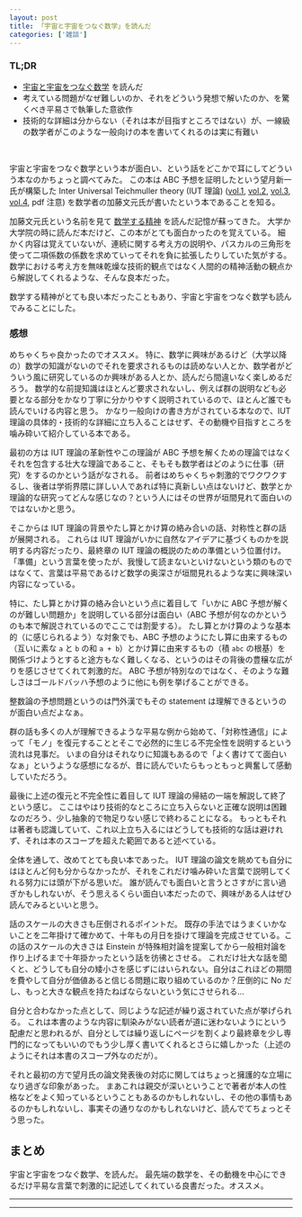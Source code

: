 ```yaml
---
layout: post
title: 「宇宙と宇宙をつなぐ数学」を読んだ
categories: ['雑談']
---
```



### TL;DR
- [宇宙と宇宙をつなぐ数学](https://www.kadokawa.co.jp/product/321802000140/) を読んだ
- 考えている問題がなぜ難しいのか、それをどういう発想で解いたのか、を驚くべき平易さで執筆した意欲作
- 技術的な詳細は分からない（それは本が目指すところではない）が、一線級の数学者がこのような一般向けの本を書いてくれるのは実に有難い
<br>

宇宙と宇宙をつなぐ数学という本が面白い、という話をどこかで耳にしてどういう本なのかちょっと調べてみた。
この本は ABC 予想を証明したという望月新一氏が構築した Inter Universal Teichmuller theory (IUT 理論) ([vol.1](http://www.kurims.kyoto-u.ac.jp/~motizuki/Inter-universal%20Teichmuller%20Theory%20I.pdf), [vol.2](http://www.kurims.kyoto-u.ac.jp/~motizuki/Inter-universal%20Teichmuller%20Theory%20II.pdf), [vol.3](http://www.kurims.kyoto-u.ac.jp/~motizuki/Inter-universal%20Teichmuller%20Theory%20III.pdf), [vol.4](http://www.kurims.kyoto-u.ac.jp/~motizuki/Inter-universal%20Teichmuller%20Theory%20IV.pdf), pdf 注意) を数学者の加藤文元氏が書いたという本であることを知る。

加藤文元氏という名前を見て [数学する精神](http://www.chuko.co.jp/shinsho/2007/09/101912.html) を読んだ記憶が蘇ってきた。
大学か大学院の時に読んだ本だけど、この本がとても面白かったのを覚えている。
細かく内容は覚えていないが、連続に関する考え方の説明や、パスカルの三角形を使って二項係数の係数を求めていってそれを負に拡張したりしていた気がする。
数学における考え方を無味乾燥な技術的観点ではなく人間的の精神活動の観点から解説してくれるような、そんな良本だった。

数学する精神がとても良い本だったこともあり、宇宙と宇宙をつなぐ数学も読んでみることにした。


### 感想
めちゃくちゃ良かったのでオススメ。
特に、数学に興味があるけど（大学以降の）数学の知識がないのでそれを要求されるものは読めない人とか、数学者がどういう風に研究しているのか興味がある人とか、読んだら間違いなく楽しめるだろう。
数学的な前提知識はほとんど要求されないし、例えば群の説明なども必要となる部分をかなり丁寧に分かりやすく説明されているので、ほとんど誰でも読んでいける内容と思う。
かなり一般向けの書き方がされている本なので、IUT 理論の具体的・技術的な詳細に立ち入ることはせず、その動機や目指すところを噛み砕いて紹介している本である。

最初の方は IUT 理論の革新性やこの理論が ABC 予想を解くための理論ではなくそれを包含する壮大な理論であること、そもそも数学者はどのように仕事（研究）をするのかという話がなされる。
前者はめちゃくちゃ刺激的でワクワクするし、後者は学術界隈に詳しい人であれば特に真新しい点はないけど、数学とか理論的な研究ってどんな感じなの？という人にはその世界が垣間見れて面白いのではないかと思う。

そこからは IUT 理論の背景やたし算とかけ算の絡み合いの話、対称性と群の話が展開される。
これらは IUT 理論がいかに自然なアイデアに基づくものかを説明する内容だったり、最終章の IUT 理論の概説のための準備という位置付け。
「準備」という言葉を使ったが、我慢して読まないといけないという類のものではなくて、言葉は平易であるけど数学の奥深さが垣間見れるような実に興味深い内容になっている。

特に、たし算とかけ算の絡み合いという点に着目して「いかに ABC 予想が解くのが難しい問題か」を説明している部分は面白い（ABC 予想が何なのかというのも本で解説されているのでここでは割愛する）。
たし算とかけ算のような基本的（に感じられるよう）な対象でも、ABC 予想のようにたし算に由来するもの（互いに素な `a` と `b` の和 `a + b`）とかけ算に由来するもの（積 `abc` の根基）を関係づけようとすると途方もなく難しくなる、というのはその背後の豊穣な広がりを感じさせてくれて刺激的だ。
ABC 予想が特別なのではなく、そのような難しさはゴールドバッハ予想のように他にも例を挙げることができる。

整数論の予想問題というのは門外漢でもその statement は理解できるというのが面白い点だよなぁ。

群の話も多くの人が理解できるような平易な例から始めて、「対称性通信」によって「モノ」を復元することとそこで必然的に生じる不完全性を説明するという流れは見事だ。
いまの自分はそれなりに知識もあるので「よく書けてて面白いなぁ」というような感想になるが、昔に読んでいたらもっともっと興奮して感動していただろう。

最後に上述の復元と不完全性に着目して IUT 理論の帰結の一端を解説して終了という感じ。
ここはやはり技術的なところに立ち入らないと正確な説明は困難なのだろう、少し抽象的で物足りない感じで終わることになる。
もっともそれは著者も認識していて、これ以上立ち入るにはどうしても技術的な話は避けれず、それは本のスコープを超えた範囲であると述べている。

全体を通して、改めてとても良い本であった。
IUT 理論の論文を眺めても自分にはほとんど何も分からなかったが、それをこれだけ噛み砕いた言葉で説明してくれる努力には頭が下がる思いだ。
誰が読んでも面白いと言うとさすがに言い過ぎかもしれないが、そう思えるくらい面白い本だったので、興味がある人はぜひ読んでみるといいと思う。

話のスケールの大きさも圧倒されるポイントだ。
既存の手法ではうまくいかないことを二年掛けて確かめて、十年もの月日を掛けて理論を完成させている。この話のスケールの大きさは Einstein が特殊相対論を提案してから一般相対論を作り上げるまで十年掛かったという話を彷彿とさせる。
これだけ壮大な話を聞くと、どうしても自分の矮小さを感じずにはいられない。自分はこれほどの期間を費やして自分が価値あると信じる問題に取り組めているのか？圧倒的に No だし、もっと大きな観点を持たねばならないという気にさせられる...

自分と合わなかった点として、同じような記述が繰り返されていた点が挙げられる。
これは本書のような内容に馴染みがない読者が道に迷わないようにという配慮だと思われるが、自分としては繰り返しにページを割くより最終章を少し専門的になってもいいのでもう少し厚く書いてくれるとさらに嬉しかった（上述のようにそれは本書のスコープ外なのだが）。

それと最初の方で望月氏の論文発表後の対応に関してはちょっと擁護的な立場になり過ぎな印象があった。
まあこれは親交が深いということで著者が本人の性格などをよく知っているということもあるのかもしれないし、その他の事情もあるのかもしれないし、事実その通りなのかもしれないけど、読んでてちょっとそう思った。


## まとめ
宇宙と宇宙をつなぐ数学、を読んだ。
最先端の数学を、その動機を中心にできるだけ平易な言葉で刺激的に記述してくれている良書だった。オススメ。

---
---
<br>
